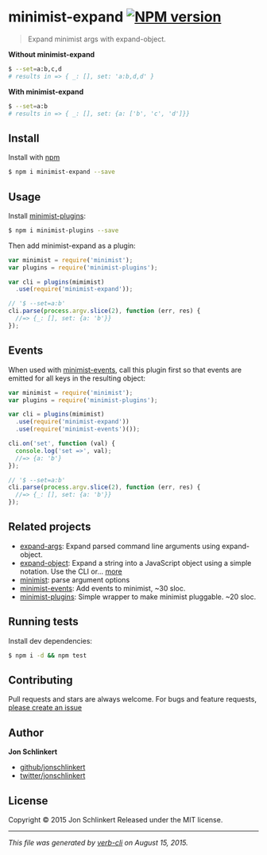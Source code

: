 # minimist-expand [![NPM version](https://badge.fury.io/js/minimist-expand.svg)](http://badge.fury.io/js/minimist-expand)

> Expand minimist args with expand-object.

**Without minimist-expand**

```sh
$ --set=a:b,c,d
# results in => { _: [], set: 'a:b,d,d' }
```

**With minimist-expand**

```sh
$ --set=a:b
# results in => { _: [], set: {a: ['b', 'c', 'd']}}
```

## Install

Install with [npm](https://www.npmjs.com/)

```sh
$ npm i minimist-expand --save
```

## Usage

Install [minimist-plugins](https://github.com/jonschlinkert/minimist-plugins):

```sh
$ npm i minimist-plugins --save
```

Then add minimist-expand as a plugin:

```js
var minimist = require('minimist');
var plugins = require('minimist-plugins');

var cli = plugins(mimimist)
  .use(require('minimist-expand'));

// '$ --set=a:b'
cli.parse(process.argv.slice(2), function (err, res) {
  //=> {_: [], set: {a: 'b'}}
});
```

## Events

When used with [minimist-events](https://github.com/jonschlinkert/minimist-events), call this plugin first so that events are emitted for all keys in the resulting object:

```js
var minimist = require('minimist');
var plugins = require('minimist-plugins');

var cli = plugins(mimimist)
  .use(require('minimist-expand'))
  .use(require('minimist-events')());

cli.on('set', function (val) {
  console.log('set =>', val);
  //=> {a: 'b'}
});

// '$ --set=a:b'
cli.parse(process.argv.slice(2), function (err, res) {
  //=> {_: [], set: {a: 'b'}}
});
```

## Related projects

* [expand-args](https://github.com/jonschlinkert/expand-args): Expand parsed command line arguments using expand-object.
* [expand-object](https://github.com/jonschlinkert/expand-object): Expand a string into a JavaScript object using a simple notation. Use the CLI or… [more](https://github.com/jonschlinkert/expand-object)
* [minimist](https://github.com/substack/minimist): parse argument options
* [minimist-events](https://github.com/jonschlinkert/minimist-events): Add events to minimist, ~30 sloc.
* [minimist-plugins](https://github.com/jonschlinkert/minimist-plugins): Simple wrapper to make minimist pluggable. ~20 sloc.

## Running tests

Install dev dependencies:

```sh
$ npm i -d && npm test
```

## Contributing

Pull requests and stars are always welcome. For bugs and feature requests, [please create an issue](https://github.com/jonschlinkert/minimist-expand/issues/new)

## Author

**Jon Schlinkert**

+ [github/jonschlinkert](https://github.com/jonschlinkert)
+ [twitter/jonschlinkert](http://twitter.com/jonschlinkert)

## License

Copyright © 2015 Jon Schlinkert
Released under the MIT license.

***

_This file was generated by [verb-cli](https://github.com/assemble/verb-cli) on August 15, 2015._